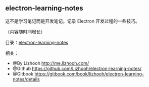 ## electron-learning-notes
这不是学习笔记而是开发笔记。记录 Electron 开发过程的一些技巧。

（内容随时间增长）

目录：[electron-learning-notes](./SUMMARY.md)

相关：
- @By Lizhooh http://me.lizhooh.com/
- @Github https://github.com/Lizhooh/electron-learning-notes/
- @Gitbook https://gitbook.com/book/lizhooh/electron-learning-notes/details

